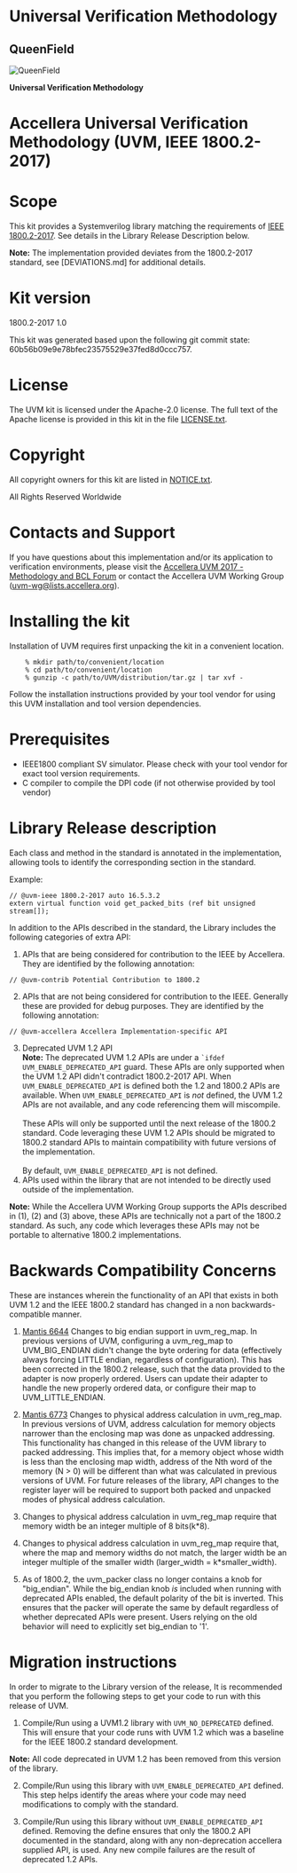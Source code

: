# Universal Verification Methodology
## QueenField

![QueenField](../main/uvm.svg)

**Universal Verification Methodology**

# Accellera Universal Verification Methodology (UVM, IEEE 1800.2-2017)

# Scope

This kit provides a Systemverilog library matching the requirements of [IEEE 1800.2-2017](https://ieeexplore.ieee.org/document/7932212/). 
See details in the Library Release Description below.

**Note:** The implementation provided deviates from the 1800.2-2017 standard, see [DEVIATIONS.md] for additional details.

# Kit version

1800.2-2017 1.0

This kit was generated based upon the following git commit state: 60b56b09e9e78bfec23575529e37fed8d0ccc757.

# License

The UVM kit is licensed under the Apache-2.0 license.  The full text of
the Apache license is provided in this kit in the file [LICENSE.txt](./LICENSE.txt).

# Copyright

All copyright owners for this kit are listed in [NOTICE.txt](./NOTICE.txt).

All Rights Reserved Worldwide

# Contacts and Support

If you have questions about this implementation and/or its application to verification environments, please visit the
[Accellera UVM 2017 - Methodology and BCL Forum](http://forums.accellera.org/forum/43-uvm-2017-methodology-and-bcl-forum/) or 
contact the Accellera UVM Working Group (uvm-wg@lists.accellera.org).

# Installing the kit

Installation of UVM requires first unpacking the kit in a convenient
location.

```
    % mkdir path/to/convenient/location
    % cd path/to/convenient/location
    % gunzip -c path/to/UVM/distribution/tar.gz | tar xvf -
```

Follow the installation instructions provided by your tool vendor for
using this UVM installation and tool version dependencies.

# Prerequisites

- IEEE1800 compliant SV simulator. Please check with your tool vendor for exact tool version requirements.
- C compiler to compile the DPI code (if not otherwise provided by tool vendor)


# Library Release description

Each class and method in the standard is annotated in the implementation, allowing tools to identify 
the corresponding section in the standard. 

Example:
```
// @uvm-ieee 1800.2-2017 auto 16.5.3.2
extern virtual function void get_packed_bits (ref bit unsigned stream[]);
```

In addition to the APIs described in the standard, the Library includes the following categories of extra API:

1. APIs that are being considered for contribution to the IEEE by Accellera.  They are identified by the following annotation:
```
// @uvm-contrib Potential Contribution to 1800.2
```
2. APIs that are not being considered for contribution to the IEEE.  Generally these are provided for debug purposes.  They are identified by the following annotation:
```
// @uvm-accellera Accellera Implementation-specific API
```
3. Deprecated UVM 1.2 API\
**Note:** The deprecated UVM 1.2 APIs are under a `` `ifdef UVM_ENABLE_DEPRECATED_API `` guard.  These APIs are
only supported when the UVM 1.2 API didn't contradict 1800.2-2017 API.  When `UVM_ENABLE_DEPRECATED_API` is defined
both the 1.2 and 1800.2 APIs are available.  When `UVM_ENABLE_DEPRECATED_API` is _not_ defined, the UVM 1.2
APIs are not available, and any code referencing them will miscompile.\
\
These APIs will only be supported until the next release of the 1800.2 standard.  Code leveraging these UVM 1.2 APIs
should be migrated to 1800.2 standard APIs to maintain compatibility with future versions of the implementation. \
\
By default, `UVM_ENABLE_DEPRECATED_API` is not  defined. 
4. APIs used within the library that are not intended to be directly used outside of the implementation.

**Note:** While the Accellera UVM Working Group supports the APIs described in (1), (2) and (3) above, these APIs are technically not a part of the 1800.2 standard.  As such, any code which leverages these APIs may not be portable to alternative 1800.2 implementations.  

# Backwards Compatibility Concerns

These are instances wherein the functionality of an API that exists in both UVM 1.2 and the IEEE 1800.2 standard has changed in a non 
backwards-compatible manner.

1. [Mantis 6644](https://accellera.mantishub.io/view.php?id=6644) Changes to big endian support in uvm_reg_map.  In previous versions of UVM, configuring a uvm_reg_map to UVM_BIG_ENDIAN didn't change the byte ordering for data (effectively always forcing LITTLE endian, regardless of configuration).  This has been corrected in the 1800.2 release, such that the data provided to the adapter is now properly ordered.  Users can update their adapter to handle the new properly ordered data, or configure their map to UVM_LITTLE_ENDIAN.
                             
2. [Mantis 6773](https://accellera.mantishub.io/view.php?id=6773) Changes to physical address calculation in uvm_reg_map. In previous versions of UVM, address calculation for memory objects narrower than the enclosing map was done as unpacked addressing. This functionality has changed in this release of the UVM library to packed addressing. This implies that, for a memory object whose width is less than the enclosing map width, address of the Nth word of the memory (N > 0) will be different than what was calculated in previous versions of UVM. For future releases of the library, API changes to the register layer will be required to support both packed and unpacked modes of physical address calculation.

3. Changes to physical address calculation in uvm_reg_map require that memory width be an integer multiple of 8 bits(k*8).

4. Changes to physical address calculation in uvm_reg_map require that, where the map and memory widths do not match, the larger width be an integer multiple of the smaller width (larger_width = k*smaller_width).

5. As of 1800.2, the uvm_packer class no longer contains a knob for "big_endian".  While the big_endian knob _is_ included when running with deprecated APIs enabled, the default polarity of the bit is inverted.  This ensures that the packer will operate the same by default regardless of whether deprecated APIs were present.  Users relying on the old behavior will need to explicitly set big_endian to '1'.

# Migration instructions

In order to migrate to the Library version of the release, It is recommended that you perform the following steps to get your code to 
run with this release of UVM. 

1. Compile/Run using a UVM1.2 library with `UVM_NO_DEPRECATED` defined. This will ensure that your code runs 
with UVM 1.2 which was a baseline for the IEEE 1800.2 standard development.  

**Note:** All code deprecated in UVM 1.2 has been removed from this version of the library.

2. Compile/Run using this library with `UVM_ENABLE_DEPRECATED_API` defined.  This step helps identify the areas where your code may need modifications to comply with the standard.


3. Compile/Run using this library without `UVM_ENABLE_DEPRECATED_API` defined. Removing the define ensures that only the 1800.2 API documented in the standard, along with any non-deprecation accellera supplied API, is used.  Any new compile failures are the result of deprecated 1.2 APIs.
